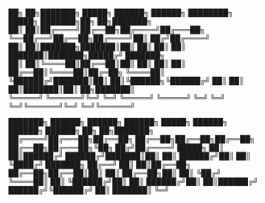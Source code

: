
██╗   ██╗███████╗ █████╗  ██████╗ ██████╗     ████████╗ █████╗ ███████╗██╗  ██╗███████╗    
██║   ██║██╔════╝██╔══██╗██╔════╝██╔═══██╗    ╚══██╔══╝██╔══██╗██╔════╝██║ ██╔╝██╔════╝    
██║   ██║███████╗███████║██║     ██║   ██║       ██║   ███████║███████╗█████╔╝ ███████╗    
██║   ██║╚════██║██╔══██║██║     ██║   ██║       ██║   ██╔══██║╚════██║██╔═██╗ ╚════██║    
╚██████╔╝███████║██║  ██║╚██████╗╚██████╔╝       ██║   ██║  ██║███████║██║  ██╗███████║    
 ╚═════╝ ╚══════╝╚═╝  ╚═╝ ╚═════╝ ╚═════╝        ╚═╝   ╚═╝  ╚═╝╚══════╝╚═╝  ╚═╝╚══════╝    
                                                                                           
███████╗ ██████╗ ██████╗     ██████╗  █████╗ ██████╗     ██████╗  ██████╗ ██╗   ██╗███████╗
██╔════╝██╔═══██╗██╔══██╗    ██╔══██╗██╔══██╗██╔══██╗    ██╔══██╗██╔═══██╗╚██╗ ██╔╝██╔════╝
█████╗  ██║   ██║██████╔╝    ██████╔╝███████║██║  ██║    ██████╔╝██║   ██║ ╚████╔╝ ███████╗
██╔══╝  ██║   ██║██╔══██╗    ██╔══██╗██╔══██║██║  ██║    ██╔══██╗██║   ██║  ╚██╔╝  ╚════██║
██║     ╚██████╔╝██║  ██║    ██████╔╝██║  ██║██████╔╝    ██████╔╝╚██████╔╝   ██║   ███████║
╚═╝ 

